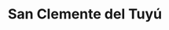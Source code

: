 ---
title: San Clemente del Tuyú
url: /san-clemente-del-tuyu/
latitude: -36.358
longitude: -56.719
---